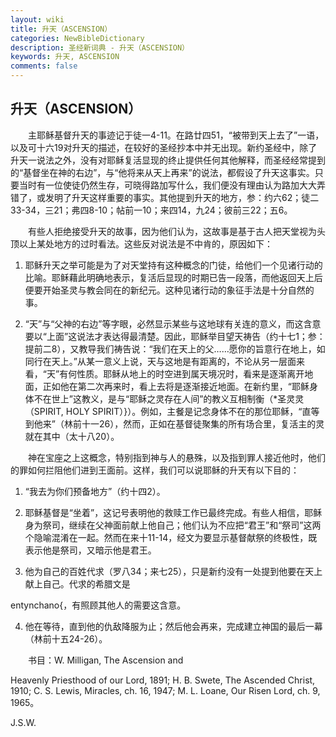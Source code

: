 ```yaml
---
layout: wiki
title: 升天（ASCENSION）
categories: NewBibleDictionary
description: 圣经新词典 - 升天（ASCENSION）
keywords: 升天, ASCENSION
comments: false
---
```


## 升天（ASCENSION）

　　主耶稣基督升天的事迹记于徒一4-11。在路廿四51，“被带到天上去了”一语，以及可十六19对升天的描述，在较好的圣经抄本中并无出现。新约圣经中，除了升天一说法之外，没有对耶稣复活显现的终止提供任何其他解释，而圣经经常提到的“基督坐在神的右边”，与“他将来从天上再来”的说法，都假设了升天这事实。只要当时有一位使徒仍然生存，可晓得路加写什么，我们便没有理由认为路加大大弄错了，或发明了升天这样重要的事实。其他提到升天的地方，参：约六62；徒二33-34，三21；弗四8-10；帖前一10；来四14，九24；彼前三22；五6。

　　有些人拒绝接受升天的故事，因为他们认为，这故事是基于古人把天堂视为头顶以上某处地方的过时看法。这些反对说法是不中肯的，原因如下：

1. 耶稣升天之举可能是为了对天堂持有这种概念的门徒，给他们一个见诸行动的比喻。耶稣藉此明确地表示，复活后显现的时期已告一段落，而他返回天上后便要开始圣灵与教会同在的新纪元。这种见诸行动的象征手法是十分自然的事。

2. “天”与“父神的右边”等字眼，必然显示某些与这地球有关连的意义，而这含意要以“上面”这说法才表达得最清楚。因此，耶稣举目望天祷告（约十七1；参：提前二8），又教导我们祷告说：“我们在天上的父……愿你的旨意行在地上，如同行在天上。”从某一意义上说，天与这地是有距离的，不论从另一层面来看，“天”有何性质。耶稣从地上的时空进到属天境况时，看来是逐渐离开地面，正如他在第二次再来时，看上去将是逐渐接近地面。在新约里，“耶稣身体不在世上”这教义，是与“耶稣之灵存在人间”的教义互相制衡（*圣灵灵（SPIRIT, HOLY SPIRIT）}）。例如，主餐是记念身体不在的那位耶稣，“直等到他来”（林前十一26），然而，正如在基督徒聚集的所有场合里，复活主的灵就在其中（太十八20）。

　　神在宝座之上这概念，特别指到神与人的悬殊，以及指到罪人接近他时，他们的罪如何拦阻他们进到王面前。这样，我们可以说耶稣的升天有以下目的：

1. “我去为你们预备地方”（约十四2）。

2. 耶稣基督是“坐着”，这记号表明他的救赎工作已最终完成。有些人相信，耶稣身为祭司，继续在父神面前献上他自己；他们认为不应把“君王”和“祭司”这两个隐喻混淆在一起。然而在来十11-14，经文为要显示基督献祭的终极性，既表示他是祭司，又暗示他是君王。

3. 他为自己的百姓代求（罗八34；来七25），只是新约没有一处提到他要在天上献上自己。代求的希腊文是

entynchano{，有照顾其他人的需要这含意。

4. 他在等待，直到他的仇敌降服为止；然后他会再来，完成建立神国的最后一幕（林前十五24-26）。

　　书目：W. Milligan, The Ascension and

Heavenly Priesthood of our Lord, 1891; H. B. Swete, The Ascended Christ, 1910; C. S. Lewis, Miracles, ch. 16, 1947; M. L. Loane, Our Risen Lord, ch. 9, 1965。

J.S.W.






